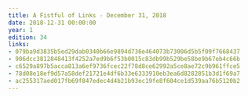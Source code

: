 ```yaml
---
title: A Fistful of Links - December 31, 2018
date: 2018-12-31 00:00:00
year: 1
edition: 34
links:
- 079ba9d3835b5ed29dab0340b66e9894d736e464073b73006d5b5f09f7668437
- 906dcc3812848413f4252a7ed9b6f53b0015c83db99b529be58be9b67eb4c66b
- c6529a897b5acca813a6ef9736fcec22f78d8ce62992a5ce8ae72c9b961ffce5
- 78d08e18ef9d57a58def21721e4df6b33e6333910eb3ea6d8282851b3d1f69a7
- ac255317aed017fb69f847edec4d4b21b93ec19fe8f604ce1d539aa76b5120b2
---
```

